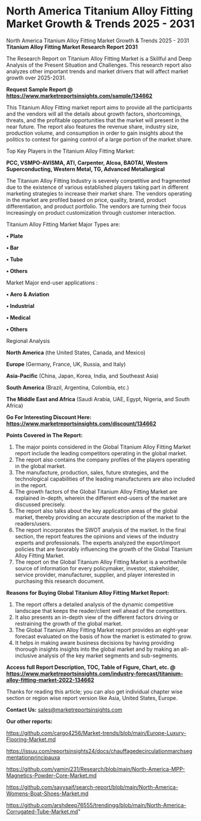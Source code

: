 # North America Titanium Alloy Fitting Market Growth & Trends 2025 - 2031
North America Titanium Alloy Fitting Market Growth & Trends 2025 - 2031
<strong>Titanium Alloy Fitting Market Research Report 2031</strong>

The Research Report on Titanium Alloy Fitting Market is a Skillful and Deep Analysis of the Present Situation and Challenges. This research report also analyzes other important trends and market drivers that will affect market growth over 2025-2031.

<strong>Request Sample Report @ <a href=https://www.marketreportsinsights.com/sample/134662>https://www.marketreportsinsights.com/sample/134662</a></strong>

This Titanium Alloy Fitting market report aims to provide all the participants and the vendors will all the details about growth factors, shortcomings, threats, and the profitable opportunities that the market will present in the near future. The report also features the revenue share, industry size, production volume, and consumption in order to gain insights about the politics to contest for gaining control of a large portion of the market share.

Top Key Players in the Titanium Alloy Fitting Market:

<strong>PCC, VSMPO-AVISMA, ATI, Carpenter, Alcoa, BAOTAI, Western Superconducting, Western Metal, TG, Advanced Metallurgical</strong>

The Titanium Alloy Fitting Industry is severely competitive and fragmented due to the existence of various established players taking part in different marketing strategies to increase their market share. The vendors operating in the market are profiled based on price, quality, brand, product differentiation, and product portfolio. The vendors are turning their focus increasingly on product customization through customer interaction.

Titanium Alloy Fitting Market Major Types are:

<strong>• Plate

• Bar

• Tube

• Others</strong>

Market Major end-user applications :

<strong>• Aero & Aviation

• Industrial

• Medical

• Others</strong>

Regional Analysis

</u><strong><b>North America</b></strong> (the United States, Canada, and Mexico)

<strong><b>Europe </b></strong>(Germany, France, UK, Russia, and Italy)

<strong><b>Asia-Pacific</b></strong> (China, Japan, Korea, India, and Southeast Asia)

<strong><b>South America</b></strong> (Brazil, Argentina, Colombia, etc.)

<strong><b>The Middle East and Africa</b></strong> (Saudi Arabia, UAE, Egypt, Nigeria, and South Africa)

<strong>Go For Interesting Discount Here: <a href=https://www.marketreportsinsights.com/discount/134662>https://www.marketreportsinsights.com/discount/134662</a></strong>

<strong>Points Covered in The Report:</strong>
<ol>
  <li>The major points considered in the Global Titanium Alloy Fitting Market report include the leading competitors operating in the global market.</li>
  <li>The report also contains the company profiles of the players operating in the global market.</li>
  <li>The manufacture, production, sales, future strategies, and the technological capabilities of the leading manufacturers are also included in the report.</li>
  <li>The growth factors of the Global Titanium Alloy Fitting Market are explained in-depth, wherein the different end-users of the market are discussed precisely.</li>
  <li>The report also talks about the key application areas of the global market, thereby providing an accurate description of the market to the readers/users.</li>
  <li>The report incorporates the SWOT analysis of the market. In the final section, the report features the opinions and views of the industry experts and professionals. The experts analyzed the export/import policies that are favorably influencing the growth of the Global Titanium Alloy Fitting Market.</li>
  <li>The report on the Global Titanium Alloy Fitting Market is a worthwhile source of information for every policymaker, investor, stakeholder, service provider, manufacturer, supplier, and player interested in purchasing this research document.</li>
</ol>
<strong>Reasons for Buying Global Titanium Alloy Fitting Market Report:</strong>

<ol>
  <li>The report offers a detailed analysis of the dynamic competitive landscape that keeps the reader/client well ahead of the competitors.</li>
  <li>It also presents an in-depth view of the different factors driving or restraining the growth of the global market.</li>
  <li>The Global Titanium Alloy Fitting Market report provides an eight-year forecast evaluated on the basis of how the market is estimated to grow.</li>
  <li>It helps in making aware business decisions by having providing thorough insights insights into the global market and by making an all-inclusive analysis of the key market segments and sub-segments.</li>
</ol>
<strong>Access full Report Description, TOC, Table of Figure, Chart, etc. @ <a href=https://www.marketreportsinsights.com/industry-forecast/titanium-alloy-fitting-market-2022-134662>https://www.marketreportsinsights.com/industry-forecast/titanium-alloy-fitting-market-2022-134662</a></strong>


Thanks for reading this article; you can also get individual chapter wise section or region wise report version like Asia, United States, Europe.

<strong>Contact Us:</strong>
sales@marketreportsinsights.com

<strong>Our other reports:</strong>

<a href=https://github.com/cargo4256/Market-trends/blob/main/Europe-Luxury-Flooring-Market.md>https://github.com/cargo4256/Market-trends/blob/main/Europe-Luxury-Flooring-Market.md</a>

<a href=https://issuu.com/reportsinsights24/docs/chauffagedecirculationmarchsegmentationprincipauxa>https://issuu.com/reportsinsights24/docs/chauffagedecirculationmarchsegmentationprincipauxa</a>

<a href=https://github.com/yamini231/Research/blob/main/North-America-MPP-Magnetics-Powder-Core-Market.md>https://github.com/yamini231/Research/blob/main/North-America-MPP-Magnetics-Powder-Core-Market.md</a>

<a href=https://github.com/sayysaif/search-report/blob/main/North-America-Womens-Boat-Shoes-Market.md>https://github.com/sayysaif/search-report/blob/main/North-America-Womens-Boat-Shoes-Market.md</a>

<a href=https://github.com/arshdeep76555/trendingg/blob/main/North-America-Corrugated-Tube-Market.md>https://github.com/arshdeep76555/trendingg/blob/main/North-America-Corrugated-Tube-Market.md</a>"
